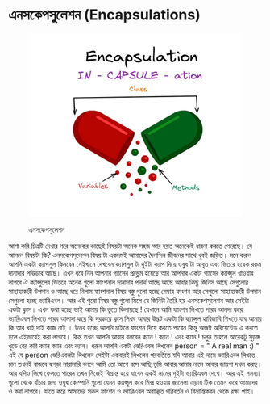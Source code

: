 # এনসকেপসুলেশন (Encapsulations)



<figure><img src="../.gitbook/assets/image.png" alt=""><figcaption><p>এনসকেপসুলেশন</p></figcaption></figure>

আশা করি চিত্রটি দেখার পরে অনেকের কাছেই বিষয়টা অনেক সহজ আর হয়ত অনেকেই ধারনা করতে পেরেছে। যে আসলে বিষয়টা কি? এনসকেপসুলেশন বিষয় টা একদমই আমাদের দৈনন্দিন জীবনের সাথে খুবই জড়িত। মনে করুন আপনি একটা ক্যাপসুল কিনবেন সেইখানে দেখবেন ক্যাপসুল টা দুইটা ক্যাপ দিয়ে ওষুধ টা আবৃত এবং ভিতরে হরেক রকম দানাদার পাউডার আছে। এখন ধরে নিন আপনার গ্যাসের প্রভ্লেম হয়েছে আর আপনার একটা গ্যাসের ক্যাপ্সুল খাওয়ার লাগবে ঐ ক্যাপ্সুলের ভিতরে অনেক গুলো ফাংশনাল দানাদার পদার্থ আছে আছে আবার কিছু জিনিস আছে সেগুলোর সাহায্যকারী উপদান ও আছে ধরে নিলাম ফাংশনাল বিষয় বস্তু গুলো হচ্ছে মেম্বার ফাংশন আর সেগুলো সাহায্যকারী উপদান সেগুলো হচ্ছে ভ্যারিএবল।  আর এই পুরো বিষয় বস্তু গুলো মিলে যে জিনিটা তৈরি হয় এনসকেপসুলেশন আর সেইটা একটা ক্লাস। এখন কথা হচ্ছে ভাই আমায় কি ভুতে কিলায়ছে ! যেখানে আমি ফাংশন লিখতে পারব আলদা করে ভ্যারিএবল লিখতে পারব আলাদা করে কি দরকারে ক্লাস লিখব আবার উদ্ভট একটা কি ক্যাপ্সুল হাবিজাবি শিখতে যাব আমার কি আর খাই দাই কাজ নাই । উত্তর হচ্ছে আপনি চাইলে ফাংশন দিয়ে করতে পারেন কিন্তু অব্জক্ট অরিয়েন্টেড এ করতে হলে এইভাবেই করা লাগবে। কিন্ত তখন আপনি আবার বলবেন ক্যান ! ক্যান ! এবং ক্যান ! চলুন তাহলে আরেকটু সুড়ঙ্গ খুড়ে বের করি ক্যান ক্যান এবং ক্যান। ধরুন আপনি একটা ভেরিএবল লিখলেন person = " A real man :) " এই যে person ভেরিএবলটা লিখলেন সেইটা একবারই লিখলেন পরবর্তিতে যদি আবার এই নামে ভ্যারিএবল লিখতে চান তখনই বাজবে ঝগড়া মারামারি বলবে আমি তো আগে বসে আছি তুমি আবার আমার নামে আবার জায়গা দখল করছ। আর যদিও লিখে ফেলতে পারেন তখন নিজেই বিভ্রান্ত হয়ে যাবেন একই নামের দুইটা ভ্যারিএবল দেখে। আর এই সমস্যা গুলো থেকে বাঁচার জন্য ওষুধ কোম্পানি গুলো যেমন ক্যাপ্সুল করে মিক্স হওয়ার জামেলা এড়ায় টিক তেমন করে আমাদের ও করা লাগবে। যাতে করে আমাদের সকল ফাংশন ও ভ্যারিএবল অবাঞ্ছিত পরিবর্তন ও বিভ্রান্তিকরন থেকে রক্ষা পাই।&#x20;
